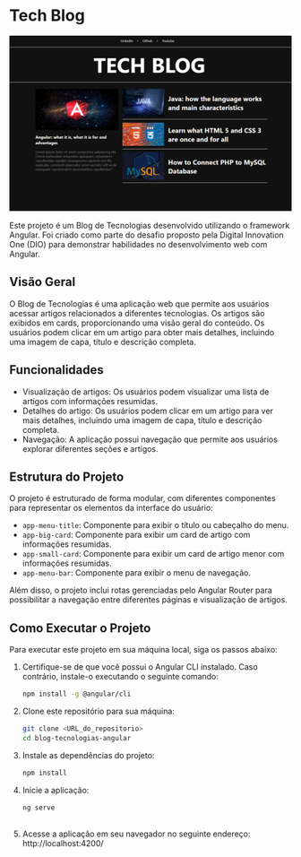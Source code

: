 # Tech Blog

![Alt text](image.png)

Este projeto é um Blog de Tecnologias desenvolvido utilizando o framework Angular. Foi criado como parte do desafio proposto pela Digital Innovation One (DIO) para demonstrar habilidades no desenvolvimento web com Angular.

## Visão Geral

O Blog de Tecnologias é uma aplicação web que permite aos usuários acessar artigos relacionados a diferentes tecnologias. Os artigos são exibidos em cards, proporcionando uma visão geral do conteúdo. Os usuários podem clicar em um artigo para obter mais detalhes, incluindo uma imagem de capa, título e descrição completa.

## Funcionalidades

- Visualização de artigos: Os usuários podem visualizar uma lista de artigos com informações resumidas.
- Detalhes do artigo: Os usuários podem clicar em um artigo para ver mais detalhes, incluindo uma imagem de capa, título e descrição completa.
- Navegação: A aplicação possui navegação que permite aos usuários explorar diferentes seções e artigos.

## Estrutura do Projeto

O projeto é estruturado de forma modular, com diferentes componentes para representar os elementos da interface do usuário:

- `app-menu-title`: Componente para exibir o título ou cabeçalho do menu.
- `app-big-card`: Componente para exibir um card de artigo com informações resumidas.
- `app-small-card`: Componente para exibir um card de artigo menor com informações resumidas.
- `app-menu-bar`: Componente para exibir o menu de navegação.

Além disso, o projeto inclui rotas gerenciadas pelo Angular Router para possibilitar a navegação entre diferentes páginas e visualização de artigos.

## Como Executar o Projeto

Para executar este projeto em sua máquina local, siga os passos abaixo:

1. Certifique-se de que você possui o Angular CLI instalado. Caso contrário, instale-o executando o seguinte comando:
   
   ```bash
   npm install -g @angular/cli

2. Clone este repositório para sua máquina:
   
   ```bash
   git clone <URL_do_repositorio>
   cd blog-tecnologias-angular

3. Instale as dependências do projeto:
   
   ```bash
   npm install
   
4. Inicie a aplicação: 

   ````bash
   ng serve
    
5. Acesse a aplicação em seu navegador no seguinte endereço: http://localhost:4200/
